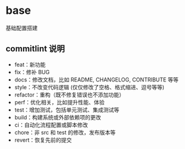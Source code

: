 # base

基础配置搭建

## commitlint 说明

* feat：新功能
* fix：修补 BUG
* docs：修改文档，比如 README, CHANGELOG, CONTRIBUTE 等等
* style：不改变代码逻辑 (仅仅修改了空格、格式缩进、逗号等等)
* refactor：重构（既不修复错误也不添加功能）
* perf：优化相关，比如提升性能、体验
* test：增加测试，包括单元测试、集成测试等
* build：构建系统或外部依赖项的更改
* ci：自动化流程配置或脚本修改
* chore：非 src 和 test 的修改，发布版本等
* revert：恢复先前的提交